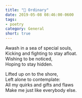 ```yaml
---
title: "📝 Ordinary"
date: 2019-05-08 08:46:00-0600
tags:
- poetry
category: General
short: true
---
```


Awash in a sea of special souls,  
Kicking and fighting to stay afloat.  
Wishing to be noticed,  
Hoping to stay hidden.  

Lifted up on to the shore,  
Left alone to contemplate:  
All my quirks and gifts and flaws  
Make me just like everybody else.
